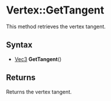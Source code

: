 # Vertex::GetTangent

This method retrieves the vertex tangent.

## Syntax

- [Vec3](Vec3.md) **GetTangent**()

## Returns

Returns the vertex tangent.
